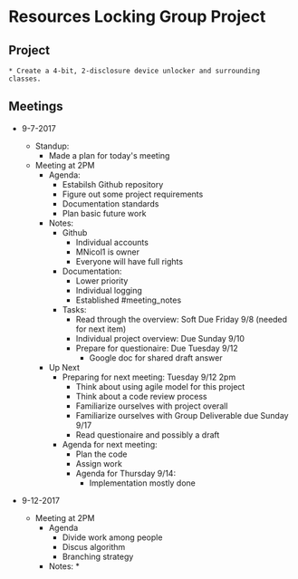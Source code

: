 # Resources Locking Group Project

## Project
    * Create a 4-bit, 2-disclosure device unlocker and surrounding classes.

## Meetings
* 9-7-2017
    * Standup:
        * Made a plan for today's meeting
    * Meeting at 2PM
        * Agenda:
            * Estabilsh Github repository
            * Figure out some project requirements
            * Documentation standards
            * Plan basic future work
        * Notes:
            * Github
                * Individual accounts
                * MNicol1 is owner
                * Everyone will have full rights
            * Documentation:
                * Lower priority
                * Individual logging
                * Established #meeting_notes
            * Tasks:
                * Read through the overview: Soft Due Friday 9/8
                  (needed for next item)
                * Individual project overview: Due Sunday 9/10
                * Prepare for questionaire: Due Tuesday 9/12
                    * Google doc for shared draft answer
        * Up Next
            * Preparing for next meeting: Tuesday 9/12 2pm
                * Think about using agile model for this project
                * Think about a code review process
                * Familiarize ourselves with project overall
                * Familiarize ourselves with Group Deliverable due Sunday 9/17 
                * Read questionaire and possibly a draft
            * Agenda for next meeting:
                * Plan the code
                * Assign work
                * Agenda for Thursday 9/14:
                    * Implementation mostly done
 
* 9-12-2017
    * Meeting at 2PM
         * Agenda
             * Divide work among people
             * Discus algorithm
             * Branching strategy
         * Notes:
             * 
